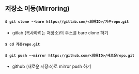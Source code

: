 ## 저장소 이동(Mirroring)

#### ``$ git clone --bare https://gitlab.com/<회원ID>/기존repo.git``

- gitlab (복사하려는 저장소)의 주소를 bare clone 하기

#### ``$ cd 기존repo.git``

#### ``$ git push --mirror https://github.com/<회원ID>/새로운repo.git``

- github (새로운 저장소)로 mirror push 하기

